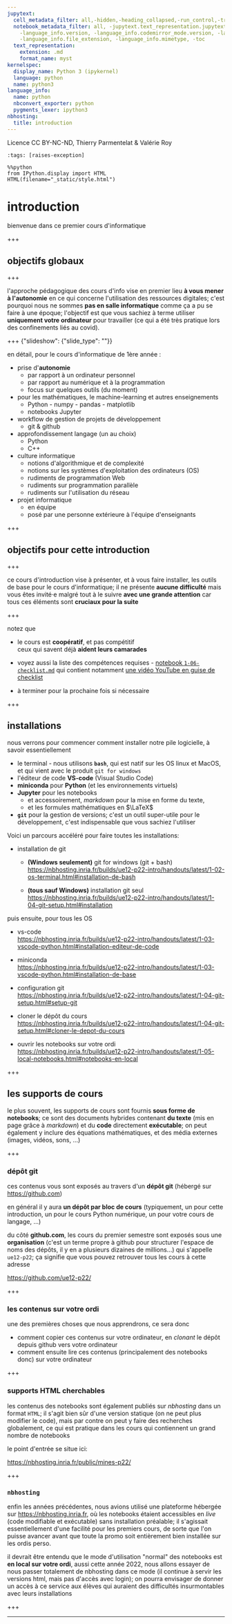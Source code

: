 ```yaml
---
jupytext:
  cell_metadata_filter: all,-hidden,-heading_collapsed,-run_control,-trusted
  notebook_metadata_filter: all, -jupytext.text_representation.jupytext_version, -jupytext.text_representation.format_version,
    -language_info.version, -language_info.codemirror_mode.version, -language_info.codemirror_mode,
    -language_info.file_extension, -language_info.mimetype, -toc
  text_representation:
    extension: .md
    format_name: myst
kernelspec:
  display_name: Python 3 (ipykernel)
  language: python
  name: python3
language_info:
  name: python
  nbconvert_exporter: python
  pygments_lexer: ipython3
nbhosting:
  title: introduction
---
```


Licence CC BY-NC-ND, Thierry Parmentelat & Valérie Roy

```{code-cell} ipython3
:tags: [raises-exception]

%%python
from IPython.display import HTML
HTML(filename="_static/style.html")
```

# introduction

bienvenue dans ce premier cours d'informatique

+++

## objectifs globaux

+++

l'approche pédagogique des cours d'info vise en premier lieu **à vous mener à l'autonomie** en ce qui
concerne l'utilisation des ressources digitales; c'est pourquoi nous ne sommes **pas en
salle informatique** comme ça a pu se faire à une époque; l'objectif est que vous sachiez
à terme utiliser **uniquement votre ordinateur** pour travailler (ce qui a été très
pratique lors des confinements liés au covid).

+++ {"slideshow": {"slide_type": ""}}

en détail, pour le cours d'informatique de 1ère année :

* prise d'**autonomie**  
  * par rapport à un ordinateur personnel
  * par rapport au numérique et à la programmation
  * focus sur quelques outils (du moment)
* pour les mathématiques, le machine-learning et autres enseignements
  * Python - numpy - pandas - matplotlib  
  * notebooks Jupyter
* workflow de gestion de projets de développement
  * git & github
* approfondissement langage (un au choix)
  * Python
  * C++
* culture informatique
  * notions d'algorithmique et de complexité
  * notions sur les systèmes d'exploitation des ordinateurs (OS)   
  * rudiments de programmation Web
  * rudiments sur programmation parallèle
  * rudiments sur l'utilisation du réseau
* projet informatique
  * en équipe
  * posé par une personne extérieure à l'équipe d'enseignants

+++

## objectifs pour cette introduction

+++

ce cours d'introduction vise à présenter, et à vous faire installer, les outils de base
pour le cours d'informatique; il ne présente **aucune difficulté** mais vous êtes invité·e
malgré tout à le suivre **avec une grande attention** car tous ces éléments sont
**cruciaux pour la suite**

+++

notez que

* le cours est **coopératif**, et pas compétitif  
  ceux qui savent déjà **aident leurs camarades**

* voyez aussi la liste des compétences requises - [notebook
  `1-06-checklist.md`](https://nbhosting.inria.fr/builds/ue12-p22-intro/handouts/latest/1-06-checklist.html) qui contient notamment [une vidéo YouTube en guise de checklist](https://youtu.be/i_ZcP7iNw-U)

* à terminer pour la prochaine fois si nécessaire

+++

## installations

nous verrons pour commencer comment installer notre pile logicielle, à savoir essentiellement

* le terminal - nous utilisons **`bash`**, qui est natif sur les OS linux et MacOS, et qui vient avec le produit `git for windows`
* l'éditeur de code **VS-code** (Visual Studio Code)
* **miniconda** pour **Python** (et les environnements virtuels)
* **Jupyter** pour les notebooks
  * et accessoirement, *markdown* pour la mise en forme du texte,
  * et les formules mathématiques en $\LaTeX$
* **`git`** pour la gestion de versions; c'est un outil super-utile pour le développement, c'est indispensable que vous sachiez l'utiliser

Voici un parcours accéléré pour faire toutes les installations:

* installation de git
  * **(Windows seulement)** git for windows (git + bash)  
    <https://nbhosting.inria.fr/builds/ue12-p22-intro/handouts/latest/1-02-os-terminal.html#installation-de-bash>

  * **(tous sauf Windows)** installation git seul  
    <https://nbhosting.inria.fr/builds/ue12-p22-intro/handouts/latest/1-04-git-setup.html#installation>

puis ensuite, pour tous les OS

* vs-code  
<https://nbhosting.inria.fr/builds/ue12-p22-intro/handouts/latest/1-03-vscode-python.html#installation-editeur-de-code>

* miniconda  
  <https://nbhosting.inria.fr/builds/ue12-p22-intro/handouts/latest/1-03-vscode-python.html#installation-de-base>

* configuration git  
  <https://nbhosting.inria.fr/builds/ue12-p22-intro/handouts/latest/1-04-git-setup.html#setup-git>

* cloner le dépôt du cours  
  <https://nbhosting.inria.fr/builds/ue12-p22-intro/handouts/latest/1-04-git-setup.html#cloner-le-depot-du-cours>

* ouvrir les notebooks sur votre ordi  
  <https://nbhosting.inria.fr/builds/ue12-p22-intro/handouts/latest/1-05-local-notebooks.html#notebooks-en-local>

+++

## les supports de cours

le plus souvent, les supports de cours sont fournis **sous forme de notebooks**; ce sont des documents hybrides contenant **du texte** (mis en page grâce à *markdown*) et du **code** directement **exécutable**; on peut également y inclure des équations mathématiques, et des média externes (images, vidéos, sons, ...)

+++

### dépôt git

ces contenus vous sont exposés au travers d'un **dépôt git** (hébergé sur <https://github.com>)

en général il y aura **un dépôt par bloc de cours** (typiquement, un pour cette introduction, un pour le cours Python numérique, un pour votre cours de langage, …)

du côté **github.com**, les cours du premier semestre sont exposés sous une **organisation** (c'est un terme propre à github pour structurer l'espace de noms des dépôts, il y en a plusieurs dizaines de millions...) qui s'appelle `ue12-p22`; ça signifie que vous pouvez retrouver tous les cours à cette adresse

<https://github.com/ue12-p22/>

+++

### les contenus sur votre ordi

une des premières choses que nous apprendrons, ce sera donc 

* comment copier ces contenus sur votre ordinateur, en *clonant* le dépôt depuis github vers votre ordinateur
* comment ensuite lire ces contenus (principalement des notebooks donc) sur votre ordinateur

+++

### supports HTML cherchables 

les contenus des notebooks sont également publiés sur *nbhosting* dans un format `HTML`; il s'agit bien sûr d'une version statique (on ne peut plus modifier le code), mais par contre on peut y faire des recherches globalement, ce qui est pratique dans les cours qui contiennent un grand nombre de notebooks

le point d'entrée se situe ici:

<https://nbhosting.inria.fr/public/mines-p22/>

+++

### `nbhosting`

enfin les années précédentes, nous avions utilisé une plateforme hébergée sur <https://nbhosting.inria.fr>, où les notebooks étaient accessibles en *live* (code modifiable et exécutable) sans installation préalable; 
il s'agissait essentiellement d'une facilité pour les premiers cours, de sorte que l'on puisse avancer avant que toute la promo soit entièrement bien installée sur les ordis perso.

il devrait être entendu que le mode d'utilisation "normal" des notebooks est **en local sur votre ordi**,
aussi cette année 2022, nous allons essayer de nous passer totalement de nbhosting dans ce mode (il continue à servir les versions html, mais pas d'accès avec login); 
on pourra envisager de donner un accès à ce service aux élèves qui auraient des difficultés insurmontables avec leurs installations

+++

---

